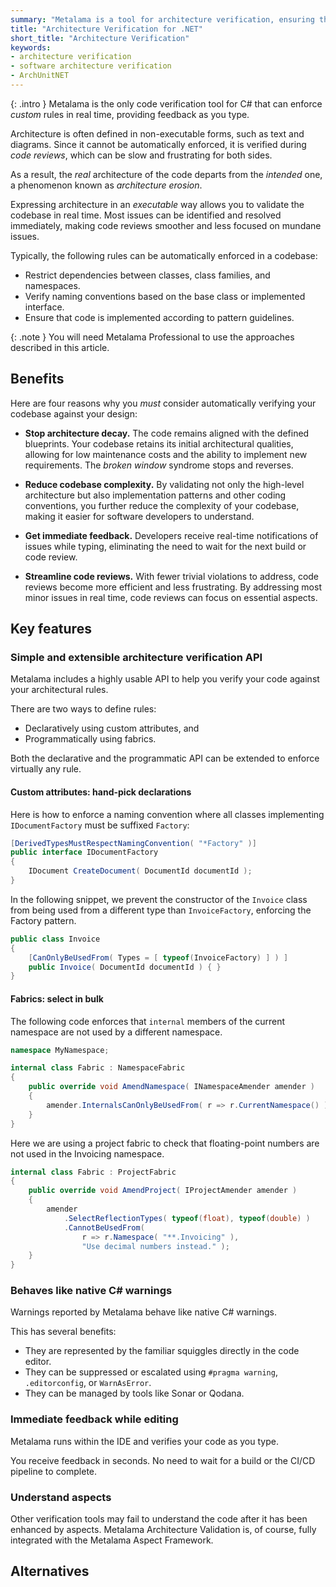 ```yaml
---
summary: "Metalama is a tool for architecture verification, ensuring that your C# codebase complies to the intended software architecture."
title: "Architecture Verification for .NET"
short_title: "Architecture Verification"
keywords:
- architecture verification
- software architecture verification
- ArchUnitNET
---
```


{: .intro }
Metalama is the only code verification tool for C# that can enforce _custom_ rules in real time, providing feedback as
you type.

Architecture is often defined in non-executable forms, such as text and diagrams. Since it cannot be automatically
enforced, it is verified during _code reviews_, which can be slow and frustrating for both sides.

As a result, the _real_ architecture of the code departs from the _intended_ one, a phenomenon known as _architecture
erosion_.

Expressing architecture in an _executable_ way allows you to validate the codebase in real time. Most issues can be
identified and resolved immediately, making code reviews smoother and less focused on mundane issues.

Typically, the following rules can be automatically enforced in a codebase:

- Restrict dependencies between classes, class families, and namespaces.
- Verify naming conventions based on the base class or implemented interface.
- Ensure that code is implemented according to pattern guidelines.
 
{: .note }
You will need Metalama Professional to use the approaches described in this article.


## Benefits

Here are four reasons why you _must_ consider automatically verifying your codebase against your design:

- **Stop architecture decay.** The code remains aligned with the defined blueprints. Your codebase retains its initial
  architectural qualities, allowing for low maintenance costs and the ability to implement new requirements. The _broken
  window_ syndrome stops and reverses.

- **Reduce codebase complexity.** By validating not only the high-level architecture but also implementation patterns
  and other coding conventions, you further reduce the complexity of your codebase, making it easier for software
  developers to understand.

- **Get immediate feedback.** Developers receive real-time notifications of issues while typing, eliminating the need to
  wait for the next build or code review.

- **Streamline code reviews.** With fewer trivial violations to address, code reviews become more efficient and less
  frustrating. By addressing most minor issues in real time, code reviews can focus on essential aspects.

## Key features

### Simple and extensible architecture verification API

Metalama includes a highly usable API to help you verify your code against your architectural rules.

There are two ways to define rules:

- Declaratively using custom attributes, and
- Programmatically using fabrics.

Both the declarative and the programmatic API can be extended to enforce virtually any rule.

#### Custom attributes: hand-pick declarations

Here is how to enforce a naming convention where all classes implementing `IDocumentFactory` must be suffixed `Factory`:

```csharp
[DerivedTypesMustRespectNamingConvention( "*Factory" )]
public interface IDocumentFactory
{
    IDocument CreateDocument( DocumentId documentId );
}
```

In the following snippet, we prevent the constructor of the `Invoice` class from being used from a different type than
`InvoiceFactory`, enforcing the Factory pattern.

```csharp
public class Invoice
{
    [CanOnlyBeUsedFrom( Types = [ typeof(InvoiceFactory) ] ) ]
    public Invoice( DocumentId documentId ) { }
}
```

#### Fabrics: select in bulk

The following code enforces that `internal` members of the current namespace are not used by a different namespace.

```csharp
namespace MyNamespace;

internal class Fabric : NamespaceFabric
{
    public override void AmendNamespace( INamespaceAmender amender )
    {
        amender.InternalsCanOnlyBeUsedFrom( r => r.CurrentNamespace() );
    }
}
```

Here we are using a project fabric to check that floating-point numbers are not used in the Invoicing namespace.

```csharp
internal class Fabric : ProjectFabric
{
    public override void AmendProject( IProjectAmender amender )
    {
        amender
            .SelectReflectionTypes( typeof(float), typeof(double) )
            .CannotBeUsedFrom(
                r => r.Namespace( "**.Invoicing" ),
                "Use decimal numbers instead." );
    }
}
```

### Behaves like native C# warnings

Warnings reported by Metalama behave like native C# warnings.

This has several benefits:

- They are represented by the familiar squiggles directly in the code editor.
- They can be suppressed or escalated using `#pragma warning`, `.editorconfig`, or `WarnAsError`.
- They can be managed by tools like Sonar or Qodana.

### Immediate feedback while editing

Metalama runs within the IDE and verifies your code as you type.

You receive feedback in seconds. No need to wait for a build or the CI/CD pipeline to complete.

### Understand aspects

Other verification tools may fail to understand the code after it has been enhanced by aspects. Metalama Architecture
Validation is, of course, fully integrated with the Metalama Aspect Framework.

## Alternatives
